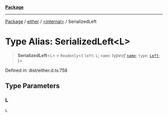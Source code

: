[**Package**](../../../README.md)

***

[Package](../../../modules.md) / [either](../../README.md) / [\<internal\>](../README.md) / SerializedLeft

# Type Alias: SerializedLeft\<L\>

> **SerializedLeft**\<`L`\> = `Readonly`\<\{ `left`: `L`; `name`: *typeof* [`name`](../variables/name.md); `type`: [`Left`](../../enumerations/EitherType.md#left); \}\>

Defined in: dist/either.d.ts:758

## Type Parameters

### L

`L`
